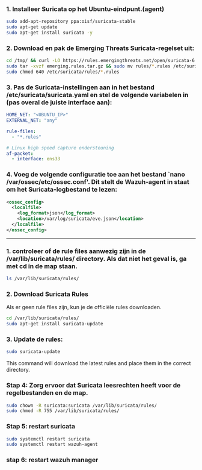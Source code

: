 
### 1. Installeer Suricata op het Ubuntu-eindpunt.(agent) 
```bash
sudo add-apt-repository ppa:oisf/suricata-stable
sudo apt-get update
sudo apt-get install suricata -y
```
### 2. Download en pak de Emerging Threats Suricata-regelset uit:
```bash
cd /tmp/ && curl -LO https://rules.emergingthreats.net/open/suricata-6.0.8/emerging.rules.tar.gz
sudo tar -xvzf emerging.rules.tar.gz && sudo mv rules/*.rules /etc/suricata/rules/
sudo chmod 640 /etc/suricata/rules/*.rules
```
### 3. Pas de Suricata-instellingen aan in het bestand /etc/suricata/suricata.yaml en stel de volgende variabelen in (pas overal de juiste interface aan):
```yaml
HOME_NET: "<UBUNTU_IP>"
EXTERNAL_NET: "any"

rule-files:
  - "*.rules"

# Linux high speed capture ondersteuning
af-packet:
  - interface: ens33
```
### 4. Voeg de volgende configuratie toe aan het bestand `nano /var/ossec/etc/ossec.conf'. Dit stelt de Wazuh-agent in staat om het Suricata-logbestand te lezen:

```xml
<ossec_config>
  <localfile>
    <log_format>json</log_format>
    <location>/var/log/suricata/eve.json</location>
  </localfile>
</ossec_config>
```


---------------------------------------------------------------------------------------------------------------------------------------------------
### 1. controleer of de rule files aanwezig zijn in de /var/lib/suricata/rules/ directory. Als dat niet het geval is, ga met cd in de map staan.
```bash
ls /var/lib/suricata/rules/
```
### 2. Download Suricata Rules
Als er geen rule files zijn, kun je de officiële rules downloaden. 
```bash
cd /var/lib/suricata/rules/
sudo apt-get install suricata-update
```
### 3. Update de rules:
```bash
sudo suricata-update
```
This command will download the latest rules and place them in the correct directory.

### Stap 4: Zorg ervoor dat Suricata leesrechten heeft voor de regelbestanden en de map.

```bash
sudo chown -R suricata:suricata /var/lib/suricata/rules/
sudo chmod -R 755 /var/lib/suricata/rules/
```

### Stap 5: restart suricata
```bash
sudo systemctl restart suricata
sudo systemctl restart wazuh-agent
```

### stap 6: restart wazuh manager
